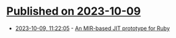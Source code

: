 # [Published on 2023-10-09](index.md)

* [2023-10-09, 11:22:05](https://lobste.rs/s/mt9n0s/mir_based_jit_prototype_for_ruby) - [An MIR-based JIT prototype for Ruby](https://developers.redhat.com/articles/2023/10/09/mir-based-jit-prototype-ruby)
